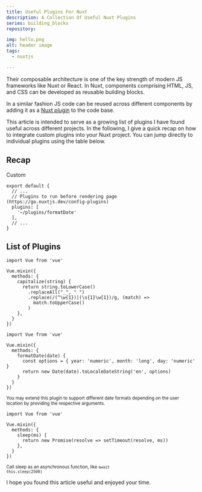 ```yaml
---
title: Useful Plugins For Nuxt
description: A Collection Of Useful Nuxt Plugins
series: building_blocks
repository:

img: hello.png
alt: header image
tags:
  - nuxtjs

---
```




Their composable architecture is one of the key strength of modern JS frameworks like Nuxt or React. In Nuxt, components comprising HTML, JS, and CSS can be developed as reusable building blocks.

In a similar fashion JS code can be reused across different components by adding it as a <a class="font-bold text-purple-600" href="https://nuxtjs.org/docs/2.x/directory-structure/plugins/" target="_blank">Nuxt plugin</a> to the code base.

This article is intended to serve as a growing list of plugins I have found useful across different projects. In the following, I give a quick recap on how to integrate custom plugins into your Nuxt project. You can jump directly to individual plugins using the table below.



## Recap

Custom

```js[nuxt.config.js]
export default {
  // ...
  // Plugins to run before rendering page (https://go.nuxtjs.dev/config-plugins)
  plugins: [
    '~/plugins/formatDate'
  ],
  // ...
}
```


## List of Plugins




```js[capitalize.js]
import Vue from 'vue'

Vue.mixin({
  methods: {
    capitalize(string) {
      return string.toLowerCase()
        .replaceAll("_", " ")
        .replace(/(^\w{1})|(\s{1}\w{1})/g, (match) =>
          match.toUpperCase()
        )
    },
  }
})
```

```js[formatDate.js]
import Vue from 'vue'

Vue.mixin({
  methods: {
    formatDate(date) {
      const options = { year: 'numeric', month: 'long', day: 'numeric' }
      return new Date(date).toLocaleDateString('en', options)
    }
  }
})
```
<small class="text-gray-600">You may extend this plugin to support different date formats depending on the user location by providing the respective arguments.</small>



```js[sleep.js]
import Vue from 'vue'

Vue.mixin({
  methods: {
    sleep(ms) {
      return new Promise(resolve => setTimeout(resolve, ms))
    },
  }
})
```
<small class="text-gray-600">Call sleep as an asynchronous function, like <code class="bg-gray-800 text-gray-100 rounded p-1">await this.sleep(2500)</code></small>



I hope you found this article useful and enjoyed your time.
